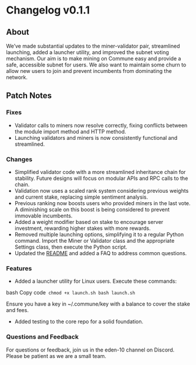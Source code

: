 # Changelog v0.1.1

## About

We’ve made substantial updates to the miner-validator pair, streamlined launching, added a launcher utility, and improved the subnet voting mechanism. Our aim is to make mining on Commune easy and provide a safe, accessible subnet for users. We also want to maintain some churn to allow new users to join and prevent incumbents from dominating the network.

## Patch Notes

### Fixes

- Validator calls to miners now resolve correctly, fixing conflicts between the module import method and HTTP method.
- Launching validators and miners is now consistently functional and streamlined.

### Changes

- Simplified validator code with a more streamlined inheritance chain for stability. Future designs will focus on modular APIs and RPC calls to the chain.
- Validation now uses a scaled rank system considering previous weights and current stake, replacing simple sentiment analysis.
- Previous ranking now boosts users who provided miners in the last vote. A diminishing scale on this boost is being considered to prevent immovable incumbents.
- Added a weight modifier based on stake to encourage server investment, rewarding higher stakes with more rewards.
- Removed multiple launching options, simplifying it to a regular Python command. Import the Miner or Validator class and the appropriate Settings class, then execute the Python script.
- Updated the [README](../README.md) and added a FAQ to address common questions.

### Features

- Added a launcher utility for Linux users. Execute these commands:
  
bash Copy code```
chmod +x launch.sh
bash launch.sh```

Ensure you have a key in ~/.commune/key with a balance to cover the stake and fees.

- Added testing to the core repo for a solid foundation.

### Questions and Feedback

For questions or feedback, join us in the eden-10 channel on Discord. Please be patient as we are a small team.